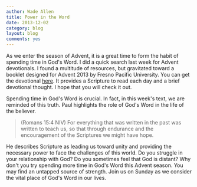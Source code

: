 ```yaml
---
author: Wade Allen
title: Power in the Word
date: 2013-12-02
category: blog
layout: blog
comments: yes
---
```

 
As we enter the season of Advent, it is a great time to form the habit of spending time in God's Word. I did a quick search last week for Advent devotionals. I found a multitude of resources, but gravitated toward a booklet designed for Advent 2013 by Fresno Pacific University. You can get the devotional [here](http://www.fresno.edu/adventdevotions). It provides a Scripture to read each day and a brief devotional thought. I hope that you will check it out.

Spending time in God's Word is crucial. In fact, in this week's text, we are reminded of this truth. Paul highlights the role of God's Word in the life of the believer.

>(Romans 15:4 NIV) For everything that was written in the past was written to teach us, so that through endurance and the encouragement of the Scriptures we might have hope.

He describes Scripture as leading us toward unity and providing the necessary power to face the challenges of this world. Do you struggle in your relationship with God? Do you sometimes feel that God is distant? Why don't you try spending more time in God's Word this Advent season. You may find an untapped source of strength. Join us on Sunday as we consider the vital place of God's Word in our lives.
